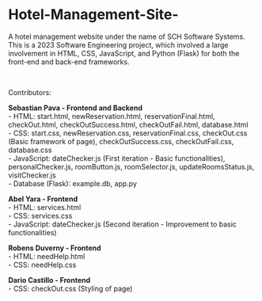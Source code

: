 # Hotel-Management-Site-
A hotel management website under the name of SCH Software Systems. This is a 2023 Software Engineering project, which involved a large involvement in HTML, CSS, JavaScript, and Python (Flask) for both the front-end and back-end frameworks.

</br>

Contributors: </br>

<b>Sebastian Pava - Frontend and Backend</b> </br>
      - HTML: start.html, newReservation.html, reservationFinal.html, checkOut.html, checkOutSuccess.html,         checkOutFail.html, database.html </br>
      - CSS: start.css, newReservation.css, reservationFinal.css, checkOut.css (Basic framework of page), checkOutSuccess.css, checkOutFail.css, database.css </br>
      - JavaScript: dateChecker.js (First iteration - Basic functionalities), personalChecker.js, roomButton.js, roomSelector.js, updateRoomsStatus.js, visitChecker.js </br>
      - Database (Flask): example.db, app.py </br>
      
<b>Abel Yara - Frontend</b> </br>
      - HTML: services.html </br>
      - CSS: services.css </br>
      - JavaScript: dateChecker.js (Second iteration - Improvement to basic functionalities) </br>
      
<b>Robens Duverny - Frontend</b> </br>
      - HTML: needHelp.html </br>
      - CSS: needHelp.css </br>
      
<b>Dario Castillo - Frontend</b> </br>
      - CSS: checkOut.css (Styling of page) </br>

